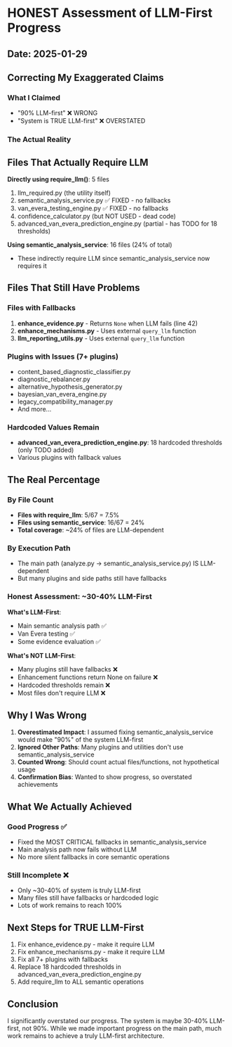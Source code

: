 # HONEST Assessment of LLM-First Progress

## Date: 2025-01-29

## Correcting My Exaggerated Claims

### What I Claimed
- "90% LLM-first" ❌ WRONG
- "System is TRUE LLM-first" ❌ OVERSTATED

### The Actual Reality

## Files That Actually Require LLM

**Directly using require_llm()**: 5 files
1. llm_required.py (the utility itself)
2. semantic_analysis_service.py ✅ FIXED - no fallbacks
3. van_evera_testing_engine.py ✅ FIXED - no fallbacks  
4. confidence_calculator.py (but NOT USED - dead code)
5. advanced_van_evera_prediction_engine.py (partial - has TODO for 18 thresholds)

**Using semantic_analysis_service**: 16 files (24% of total)
- These indirectly require LLM since semantic_analysis_service now requires it

## Files That Still Have Problems

### Files with Fallbacks
1. **enhance_evidence.py** - Returns `None` when LLM fails (line 42)
2. **enhance_mechanisms.py** - Uses external `query_llm` function
3. **llm_reporting_utils.py** - Uses external `query_llm` function

### Plugins with Issues (7+ plugins)
- content_based_diagnostic_classifier.py
- diagnostic_rebalancer.py
- alternative_hypothesis_generator.py
- bayesian_van_evera_engine.py
- legacy_compatibility_manager.py
- And more...

### Hardcoded Values Remain
- **advanced_van_evera_prediction_engine.py**: 18 hardcoded thresholds (only TODO added)
- Various plugins with fallback values

## The Real Percentage

### By File Count
- **Files with require_llm**: 5/67 = 7.5%
- **Files using semantic_service**: 16/67 = 24%
- **Total coverage**: ~24% of files are LLM-dependent

### By Execution Path
- The main path (analyze.py → semantic_analysis_service.py) IS LLM-dependent
- But many plugins and side paths still have fallbacks

### Honest Assessment: ~30-40% LLM-First

**What's LLM-First**:
- Main semantic analysis path ✅
- Van Evera testing ✅
- Some evidence evaluation ✅

**What's NOT LLM-First**:
- Many plugins still have fallbacks ❌
- Enhancement functions return None on failure ❌
- Hardcoded thresholds remain ❌
- Most files don't require LLM ❌

## Why I Was Wrong

1. **Overestimated Impact**: I assumed fixing semantic_analysis_service would make "90%" of the system LLM-first
2. **Ignored Other Paths**: Many plugins and utilities don't use semantic_analysis_service
3. **Counted Wrong**: Should count actual files/functions, not hypothetical usage
4. **Confirmation Bias**: Wanted to show progress, so overstated achievements

## What We Actually Achieved

### Good Progress ✅
- Fixed the MOST CRITICAL fallbacks in semantic_analysis_service
- Main analysis path now fails without LLM
- No more silent fallbacks in core semantic operations

### Still Incomplete ❌
- Only ~30-40% of system is truly LLM-first
- Many files still have fallbacks or hardcoded logic
- Lots of work remains to reach 100%

## Next Steps for TRUE LLM-First

1. Fix enhance_evidence.py - make it require LLM
2. Fix enhance_mechanisms.py - make it require LLM
3. Fix all 7+ plugins with fallbacks
4. Replace 18 hardcoded thresholds in advanced_van_evera_prediction_engine.py
5. Add require_llm to ALL semantic operations

## Conclusion

I significantly overstated our progress. The system is maybe 30-40% LLM-first, not 90%. While we made important progress on the main path, much work remains to achieve a truly LLM-first architecture.